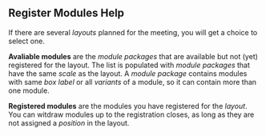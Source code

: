 ﻿## Register Modules  Help
If there are several *layouts* planned for the meeting, you will get a choice to select one.

**Avaliable modules** are the *module packages* that are available but not (yet) registered for the layout.
The list is populated with *module packages* that have the same *scale* as the layout.
A *module package* contains modules with same *box label* or all *variants* of a module, so it can contain more than one module.

**Registered modules** are the modules you have registered for the *layout*.
You can witdraw modules up to the registration closes, as long as they are not assigned a *position* in the layout.


